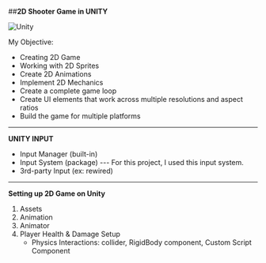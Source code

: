 ##**2D Shooter Game in UNITY** 

![Unity](https://img.shields.io/badge/Unity-100000?style=for-the-badge&logo=unity&logoColor=white)

My Objective:
- Creating 2D Game
- Working with 2D Sprites
- Create 2D Animations
- Implement 2D Mechanics
- Create a complete game loop
- Create UI elements that work across multiple resolutions and aspect ratios
- Build the game for multiple platforms

___

**UNITY INPUT**
- Input Manager (built-in)
- Input System (package) --- For this project, I used this input system.
- 3rd-party Input (ex: rewired)

___

**Setting up 2D Game on Unity**

1. Assets
2. Animation
3. Animator
4. Player Health & Damage Setup
   -  Physics Interactions: collider, RigidBody component, Custom Script Component

